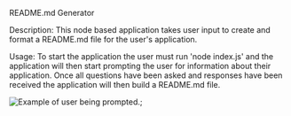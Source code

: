 README.md Generator

Description: This node based application takes user input to create and format a README.md file for the user's application.

Usage: To start the application the user must run 'node index.js' and the application will then start prompting the user for information about their application. Once all questions have been asked and responses have been received the application will then build a README.md file.

![Example of user being prompted.](Assets/readme-generator-photo.png);